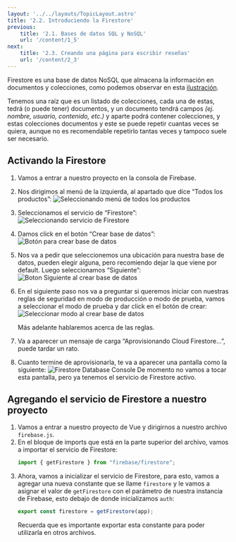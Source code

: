 ```yaml
---
layout: '../../layouts/TopicLayout.astro'
title: '2.2. Introduciendo la Firestore' 
previous:
    title: '2.1. Bases de datos SQL y NoSQL'
    url: '/content/1_5'
next:
    title: '2.3. Creando una página para escribir reseñas'
    url: '/content/2_3'
---
```


Firestore es una base de datos NoSQL que almacena la información en documentos y colecciones, como podemos observar en esta [ilustración](https://excalidraw.com/#json=8sG5nEqirOuAi4titju9_,D8CdTGo5uqrtt0qLBEZPWA).

Tenemos una raíz que es un listado de colecciones, cada una de estas, tedrá (o puede tener) documentos, y un documento tendrá campos *(ej. nombre, usuario, contenido, etc.)* y aparte podrá contener colecciones, y estas colecciones documentos y este se puede repetir cuantas veces se quiera, aunque no es recomendable repetirlo tantas veces y tampoco suele ser necesario.

## Activando la Firestore

1. Vamos a entrar a nuestro proyecto en la consola de Firebase.
2. Nos dirigimos al menú de la izquierda, al apartado que dice “Todos los productos”: ![Seleccionando menú de todos los productos](/images/all_products_firebase_console.png)
3. Seleccionamos el servicio de “Firestore”: ![Seleccionando servicio de Firestore](/images/selecting_firestore.png)
4. Damos click en el botón “Crear base de datos”: ![Botón para crear base de datos](/images/create_db_firestore.png)
5. Nos va a pedir que seleccionemos una ubicación para nuestra base de datos, pueden elegir alguna, pero recomiendo dejar la que viene por default. Luego seleccionamos “Siguiente”: ![Boton Siguiente al crear base de datos](/images/create_db_next.png)
6. En el siguiente paso nos va a preguntar si queremos iniciar con nuestras reglas de seguridad en modo de producción o modo de prueba, vamos a seleccionar el modo de prueba y dar click en el botón de crear: ![Seleccionar modo al crear base de datos](/images/create_db_select_mode.png)
   
    Más adelante hablaremos acerca de las reglas.

7. Va a aparecer un mensaje de carga “Aprovisionando Cloud Firestore...”, puede tardar un rato.
8. Cuanto termine de aprovisionarla, te va a aparecer una pantalla como la siguiente: ![Firestore Database Console](/images/firestore_console.png)
   De momento no vamos a tocar esta pantalla, pero ya tenemos el servicio de Firestore activo.

## Agregando el servicio de Firestore a nuestro proyecto

1. Vamos a entrar a nuestro proyecto de Vue y dirigirnos a nuestro archivo `firebase.js`.
2. En el bloque de imports que está en la parte superior del archivo, vamos a importar el servicio de Firestore:
    ```javascript
    import { getFirestore } from "firebase/firestore";
    ```
3. Ahora, vamos a inicializar el servicio de Firestore, para esto, vamos a agregar una nueva constante que se llame `firestore` y le vamos a asignar el valor de `getFirestore` con el parámetro de nuestra instancia de Firebase, esto debajo de donde inicializamos `auth`:
    ```javascript
    export const firestore = getFirestore(app);
    ```
   Recuerda que es importante exportar esta constante para poder utilizarla en otros archivos.